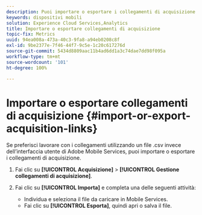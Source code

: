 ```yaml
---
description: Puoi importare o esportare i collegamenti di acquisizione se preferisci lavorare con i collegamenti utilizzando un file .csv anziché l’interfaccia utente di Adobe Mobile Services.
keywords: dispositivi mobili
solution: Experience Cloud Services,Analytics
title: Importare o esportare collegamenti di acquisizione
topic-fix: Metrics
uuid: 94ea008a-473a-40c3-9fa8-a94eb0208c8f
exl-id: 9be2377e-7f46-44f7-9c5e-1c20c617276d
source-git-commit: 5434d8809aac11b4ad6dd1a3c74dae7dd98f095a
workflow-type: tm+mt
source-wordcount: '101'
ht-degree: 100%

---
```


# Importare o esportare collegamenti di acquisizione {#import-or-export-acquisition-links}

Se preferisci lavorare con i collegamenti utilizzando un file .csv invece dell’interfaccia utente di Adobe Mobile Services, puoi importare o esportare i collegamenti di acquisizione.

1. Fai clic su **[!UICONTROL Acquisizione]** > **[!UICONTROL Gestione collegamenti di acquisizione]**.
1. Fai clic su **[!UICONTROL Importa]** e completa una delle seguenti attività:

   * Individua e seleziona il file da caricare in Mobile Services.
   * Fai clic su **[!UICONTROL Esporta]**, quindi apri o salva il file.
